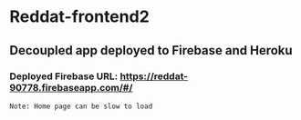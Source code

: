 # Reddat-frontend2

## Decoupled app deployed to Firebase and Heroku 

### Deployed Firebase URL: https://reddat-90778.firebaseapp.com/#/  
    Note: Home page can be slow to load
